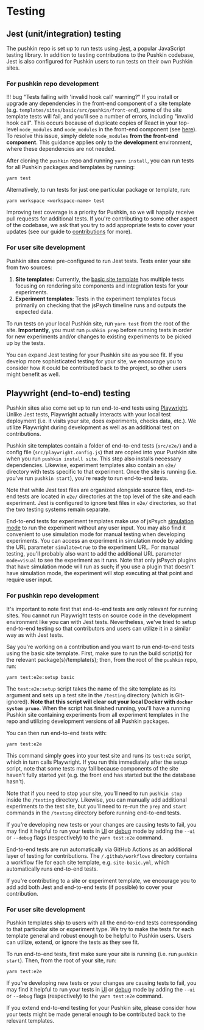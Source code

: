 # Testing

## Jest (unit/integration) testing

The pushkin repo is set up to run tests using [Jest](https://jestjs.io/), a popular JavaScript testing library. In addition to testing contributions to the Pushkin codebase, Jest is also configured for Pushkin users to run tests on their own Pushkin sites.

### For pushkin repo development

!!! bug "Tests failing with 'invalid hook call' warning?"
    If you install or upgrade any dependencies in the front-end component of a site template (e.g. `templates/sites/basic/src/pushkin/front-end`), some of the site template tests will fail, and you'll see a number of errors, including "invalid hook call". This occurs because of duplicate copies of React in your top-level `node_modules` and `node_modules` in the front-end component (see [here](https://legacy.reactjs.org/warnings/invalid-hook-call-warning.html#duplicate-react)). To resolve this issue, simply delete `node_modules` **from the front-end component**. This guidance applies only to the **development** environment, where these dependencies are not needed.

After cloning the `pushkin` repo and running `yarn install`, you can run tests for all Pushkin packages and templates by running:

```
yarn test
```

Alternatively, to run tests for just one particular package or template, run:

```
yarn workspace <workspace-name> test
```

Improving test coverage is a priority for Pushkin, so we will happily receive pull requests for additional tests. If you're contributing to some other aspect of the codebase, we ask that you try to add appropriate tests to cover your updates (see our guide to [contributions](./contributions.md) for more).

### For user site development

Pushkin sites come pre-configured to run Jest tests. Tests enter your site from two sources:

1. **Site templates**: Currently, the [basic site template](../site-templates/site-basic.md) has multiple tests focusing on rendering site components and integration tests for your experiments.
2. **Experiment templates**: Tests in the experiment templates focus primarily on checking that the jsPsych timeline runs and outputs the expected data.

To run tests on your local Pushkin site, run `yarn test` from the root of the site. **Importantly,** you must run `pushkin prep` before running tests in order for new experiments and/or changes to existing experiments to be picked up by the tests.

You can expand Jest testing for your Pushkin site as you see fit. If you develop more sophisticated testing for your site, we encourage you to consider how it could be contributed back to the project, so other users might benefit as well.

## Playwright (end-to-end) testing

Pushkin sites also come set up to run end-to-end tests using [Playwright](https://playwright.dev/). Unlike Jest tests, Playwright actually interacts with your local test deployment (i.e. it visits your site, does experiments, checks data, etc.). We utilize Playwright during development as well as an additional test on contributions.

Pushkin site templates contain a folder of end-to-end tests (`src/e2e/`) and a config file (`src/playwright.config.js`) that are copied into your Pushkin site when you run `pushkin install site`. This step also installs necessary dependencies. Likewise, experiment templates also contain an `e2e/` directory with tests specific to that experiment. Once the site is running (i.e. you've run `pushkin start`), you're ready to run end-to-end tests.

Note that while Jest test files are organized alongside source files, end-to-end tests are located in `e2e/` directories at the top level of the site and each experiment. Jest is configured to ignore test files in `e2e/` directories, so that the two testing systems remain separate.

End-to-end tests for experiment templates make use of jsPsych [simulation mode](https://www.jspsych.org/v7/overview/simulation) to run the experiment without any user input. You may also find it convenient to use simulation mode for manual testing when developing experiments. You can access an experiment in simulation mode by adding the URL parameter `simulate=true` to the experiment URL. For manual testing, you'll probably also want to add the additional URL parameter `mode=visual` to see the experiment as it runs. Note that only jsPsych plugins that have simulation mode will run as such; if you use a plugin that doesn't have simulation mode, the experiment will stop executing at that point and require user input.

### For pushkin repo development

It's important to note first that end-to-end tests are only relevant for running sites. You cannot run Playwright tests on source code in the development environment like you can with Jest tests. Nevertheless, we've tried to setup end-to-end testing so that contributors and users can utilize it in a similar way as with Jest tests.

Say you're working on a contribution and you want to run end-to-end tests using the basic site template. First, make sure to run the build script(s) for the relevant package(s)/template(s); then, from the root of the `pushkin` repo, run:

```
yarn test:e2e:setup basic
```

The `test:e2e:setup` script takes the name of the site template as its argument and sets up a test site in the `/testing` directory (which is Git-ignored). **Note that this script will clear out your local Docker with `docker system prune`.** When the script has finished running, you'll have a running Pushkin site containing experiments from all experiment templates in the repo and utilizing development versions of all Pushkin packages.

You can then run end-to-end tests with:

```
yarn test:e2e
```

This command simply goes into your test site and runs its `test:e2e` script, which in turn calls Playwright. If you run this immediately after the setup script, note that some tests may fail because components of the site haven't fully started yet (e.g. the front end has started but the the database hasn't).

Note that if you need to stop your site, you'll need to run `pushkin stop` inside the `/testing` directory. Likewise, you can manually add additional experiments to the test site, but you'll need to re-run the `prep` and `start` commands in the `/testing` directory before running end-to-end tests.

If you're developing new tests or your changes are causing tests to fail, you may find it helpful to run your tests in [UI](https://playwright.dev/docs/test-ui-mode) or [debug](https://playwright.dev/docs/debug) mode by adding the `--ui` or `--debug` flags (respectively) to the `yarn test:e2e` command.

End-to-end tests are run automatically via GitHub Actions as an additional layer of testing for contributions. The `/.github/workflows` directory contains a workflow file for each site template, e.g. `site-basic.yml`, which automatically runs end-to-end tests.

If you're contributing to a site or experiment template, we encourage you to add add both Jest and end-to-end tests (if possible) to cover your contribution. 

### For user site development

Pushkin templates ship to users with all the end-to-end tests corresponding to that particular site or experiment type. We try to make the tests for each template general and robust enough to be helpful to Pushkin users. Users can utilize, extend, or ignore the tests as they see fit.

To run end-to-end tests, first make sure your site is running (i.e. run `pushkin start`). Then, from the root of your site, run:

```
yarn test:e2e
```

If you're developing new tests or your changes are causing tests to fail, you may find it helpful to run your tests in [UI](https://playwright.dev/docs/test-ui-mode) or [debug](https://playwright.dev/docs/debug) mode by adding the `--ui` or `--debug` flags (respectively) to the `yarn test:e2e` command.

If you extend end-to-end testing for your Pushkin site, please consider how your tests might be made general enough to be contributed back to the relevant templates.
